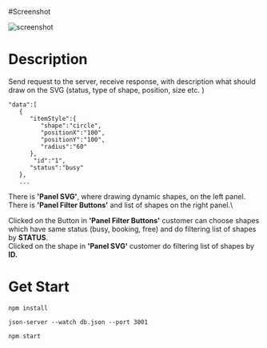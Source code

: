 #Screenshot

![screenshot](https://user-images.githubusercontent.com/14134220/59480620-4e504000-8e2f-11e9-9b21-3d1e138358c6.gif)


# Description #

Send request to the server, receive response, with description what should draw on the SVG (status, type of shape, position, size etc. )
```
"data":[
   {
      "itemStyle":{
         "shape":"circle",
         "positionX":"100",
         "positionY":"100",
         "radius":"60"
      },
	   "id":"1",
      "status":"busy"
   },
   ...
```
There is **'Panel SVG'**, where drawing dynamic shapes, on the left panel.\
There is **'Panel Filter Buttons'** and list of shapes on the right panel.\

Clicked on the Button in **'Panel Filter Buttons'** customer can choose shapes which have same status (busy, booking, free)  and do filtering list of shapes by **STATUS**.\
Clicked on the shape in **'Panel SVG'** customer do filtering list of shapes by **ID.**

# Get Start #
```
npm install
```
```
json-server --watch db.json --port 3001
```
```
npm start
```

